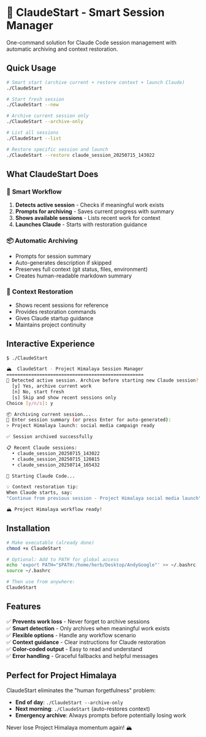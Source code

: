 # 🚀 ClaudeStart - Smart Session Manager

One-command solution for Claude Code session management with automatic archiving and context restoration.

## Quick Usage

```bash
# Smart start (archive current + restore context + launch Claude)
./ClaudeStart

# Start fresh session
./ClaudeStart --new

# Archive current session only
./ClaudeStart --archive-only

# List all sessions
./ClaudeStart --list

# Restore specific session and launch
./ClaudeStart --restore claude_session_20250715_143022
```

## What ClaudeStart Does

### 🔄 **Smart Workflow**
1. **Detects active session** - Checks if meaningful work exists
2. **Prompts for archiving** - Saves current progress with summary
3. **Shows available sessions** - Lists recent work for context
4. **Launches Claude** - Starts with restoration guidance

### 📦 **Automatic Archiving**
- Prompts for session summary
- Auto-generates description if skipped
- Preserves full context (git status, files, environment)
- Creates human-readable markdown summary

### 🎯 **Context Restoration**
- Shows recent sessions for reference
- Provides restoration commands
- Gives Claude startup guidance
- Maintains project continuity

## Interactive Experience

```bash
$ ./ClaudeStart

🏔️  ClaudeStart - Project Himalaya Session Manager
==================================================
🤔 Detected active session. Archive before starting new Claude session?
  [y] Yes, archive current work
  [n] No, start fresh  
  [s] Skip and show recent sessions only
Choice [y/n/s]: y

📦 Archiving current session...
📝 Enter session summary (or press Enter for auto-generated):
> Project Himalaya launch: social media campaign ready

✅ Session archived successfully

📋 Recent Claude sessions:
  • claude_session_20250715_143022
  • claude_session_20250715_120815
  • claude_session_20250714_165432

🚀 Starting Claude Code...

💡 Context restoration tip:
When Claude starts, say:
"Continue from previous session - Project Himalaya social media launch"

🏔️ Project Himalaya workflow ready!
```

## Installation

```bash
# Make executable (already done)
chmod +x ClaudeStart

# Optional: Add to PATH for global access
echo 'export PATH="$PATH:/home/herb/Desktop/AndyGoogle"' >> ~/.bashrc
source ~/.bashrc

# Then use from anywhere:
ClaudeStart
```

## Features

✅ **Prevents work loss** - Never forget to archive sessions  
✅ **Smart detection** - Only archives when meaningful work exists  
✅ **Flexible options** - Handle any workflow scenario  
✅ **Context guidance** - Clear instructions for Claude restoration  
✅ **Color-coded output** - Easy to read and understand  
✅ **Error handling** - Graceful fallbacks and helpful messages  

## Perfect for Project Himalaya

ClaudeStart eliminates the "human forgetfulness" problem:
- **End of day**: `./ClaudeStart --archive-only`
- **Next morning**: `./ClaudeStart` (auto-restores context)
- **Emergency archive**: Always prompts before potentially losing work

Never lose Project Himalaya momentum again! 🏔️
